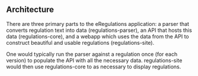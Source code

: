 ## Architecture

There are three primary parts to the eRegulations application: a parser that converts regulation text into data (regulations-parser), an API that hosts this data (regulations-core), and a webapp which uses the data from the API to construct beautiful and usable regulations (regulations-site).

One would typically run the parser against a regulation once (for each version) to populate the API with all the necessary data. regulations-site would then use regulations-core to as necessary to display regulations.


